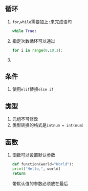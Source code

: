 ## 循环

1. `for`,`while`需要加上`:`来完成语句

   ```python
   while True:
   ```

2. 指定次数循环可以通过

   ```python
   for i in range(0,10,1):
   ```

3. 

## 条件

1. 使用`elif`替换`else if`

   

## 类型

1. 元组不可修改
2. 类型转换的格式是`intnum = int(num)`

## 函数

1. 函数可以设置默认参数

    ```python
    def function(world="World"):
    print("Hello,", world)
    return
   ```
   
   带默认值的参数必须放在最后
